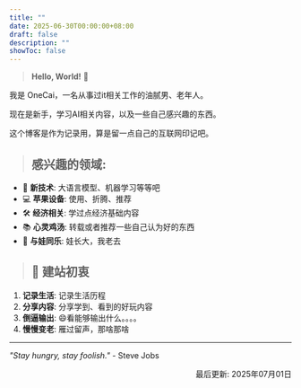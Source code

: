 ```yaml
---
title: ""
date: 2025-06-30T00:00:00+08:00
draft: false
description: ""
showToc: false
---
```


> **Hello, World!** 👋  

我是 OneCai，一名从事过it相关工作的油腻男、老年人。

现在是新手，学习AI相关内容，以及一些自己感兴趣的东西。

这个博客是作为记录用，算是留一点自己的互联网印记吧。

> ##  **感兴趣的领域**:

- 🤖 **新技术**: 大语言模型、机器学习等等吧
- 💻 **苹果设备**: 使用、折腾、推荐
- 🛠️ **经济相关**: 学过点经济基础内容
- 📚 **心灵鸡汤**: 转载或者推荐一些自己认为好的东西
- 🤝 **与娃同乐**: 娃长大，我老去


> ## 🎨 建站初衷

1. **记录生活**: 记录生活历程
2. **分享内容**: 分享学到、看到的好玩内容
3. **倒逼输出**: 😄看能够输出什么。。。。
4. **慢慢变老**: 雁过留声，那啥那啥

---

*"Stay hungry, stay foolish."* - Steve Jobs

<div style="text-align: right;"> 最后更新: 2025年07月01日<div>

